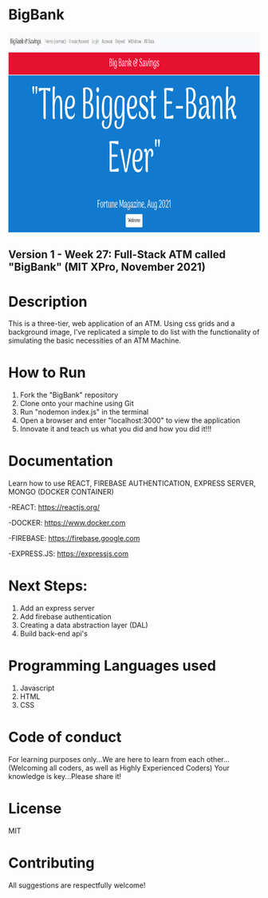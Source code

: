 # BigBank

<img src="https://github.com/jamallangoy/BigBank/blob/master/public/images/Big%20Bank%20Snippet.PNG" width="600px" height="400px" />

## Version 1 - Week 27: Full-Stack ATM called "BigBank" (MIT XPro, November 2021)

# Description

This is a three-tier, web application of an ATM.  Using css grids and a background image, I've replicated a simple to do list with the functionality of simulating the basic necessities of an ATM Machine. 

# How to Run

1) Fork the "BigBank" repository
2) Clone onto your machine using Git
3) Run "nodemon index.js" in the terminal
4) Open a browser and enter "localhost:3000" to view the application
5) Innovate it and teach us what you did and how you did it!!!


# Documentation

Learn how to use REACT, FIREBASE AUTHENTICATION, EXPRESS SERVER, MONGO (DOCKER CONTAINER)

-REACT: https://reactjs.org/

-DOCKER: https://www.docker.com

-FIREBASE: https://firebase.google.com

-EXPRESS.JS: https://expressjs.com 



# Next Steps:
1) Add an express server
2) Add firebase authentication
3) Creating a data abstraction layer (DAL)
4) Build back-end api's

# Programming Languages used
1) Javascript
2) HTML
3) CSS

# Code of conduct
For learning purposes only...We are here to learn from each other...(Welcoming all coders, as well as Highly Experienced Coders) Your knowledge is key...Please share it!

# License
MIT

# Contributing
All suggestions are respectfully welcome! 
